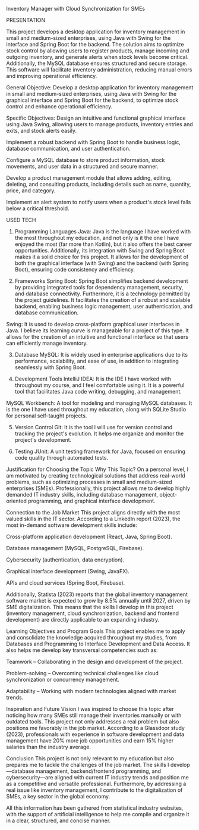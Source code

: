 

Inventory Manager with Cloud Synchronization for SMEs

PRESENTATION

This project develops a desktop application for inventory management in small and medium-sized enterprises, using Java with Swing for the interface and Spring Boot for the backend. The solution aims to optimize stock control by allowing users to register products, manage incoming and outgoing inventory, and generate alerts when stock levels become critical. Additionally, the MySQL database ensures structured and secure storage. This software will facilitate inventory administration, reducing manual errors and improving operational efficiency.

General Objective:
Develop a desktop application for inventory management in small and medium-sized enterprises, using Java with Swing for the graphical interface and Spring Boot for the backend, to optimize stock control and enhance operational efficiency.

Specific Objectives:
Design an intuitive and functional graphical interface using Java Swing, allowing users to manage products, inventory entries and exits, and stock alerts easily.

Implement a robust backend with Spring Boot to handle business logic, database communication, and user authentication.

Configure a MySQL database to store product information, stock movements, and user data in a structured and secure manner.

Develop a product management module that allows adding, editing, deleting, and consulting products, including details such as name, quantity, price, and category.

Implement an alert system to notify users when a product's stock level falls below a critical threshold.



USED TECH

1. Programming Languages
Java:
Java is the language I have worked with the most throughout my education, and not only is it the one I have enjoyed the most (far more than Kotlin), but it also offers the best career opportunities. Additionally, its integration with Swing and Spring Boot makes it a solid choice for this project. It allows for the development of both the graphical interface (with Swing) and the backend (with Spring Boot), ensuring code consistency and efficiency.

2. Frameworks
Spring Boot:
Spring Boot simplifies backend development by providing integrated tools for dependency management, security, and database connectivity. Furthermore, it is a technology permitted by the project guidelines. It facilitates the creation of a robust and scalable backend, enabling business logic management, user authentication, and database communication.

Swing:
It is used to develop cross-platform graphical user interfaces in Java. I believe its learning curve is manageable for a project of this type. It allows for the creation of an intuitive and functional interface so that users can efficiently manage inventory.

3. Database
MySQL:
It is widely used in enterprise applications due to its performance, scalability, and ease of use, in addition to integrating seamlessly with Spring Boot.

4. Development Tools
IntelliJ IDEA:
It is the IDE I have worked with throughout my course, and I feel comfortable using it. It is a powerful tool that facilitates Java code writing, debugging, and management.

MySQL Workbench:
A tool for modeling and managing MySQL databases. It is the one I have used throughout my education, along with SQLite Studio for personal self-taught projects.

5. Version Control
Git:
It is the tool I will use for version control and tracking the project's evolution. It helps me organize and monitor the project's development.

6. Testing
JUnit:
A unit testing framework for Java, focused on ensuring code quality through automated tests.



Justification for Choosing the Topic
Why This Topic?
On a personal level, I am motivated by creating technological solutions that address real-world problems, such as optimizing processes in small and medium-sized enterprises (SMEs). Professionally, this project allows me to develop highly demanded IT industry skills, including database management, object-oriented programming, and graphical interface development.

Connection to the Job Market
This project aligns directly with the most valued skills in the IT sector. According to a LinkedIn report (2023), the most in-demand software development skills include:

Cross-platform application development (React, Java, Spring Boot).

Database management (MySQL, PostgreSQL, Firebase).

Cybersecurity (authentication, data encryption).

Graphical interface development (Swing, JavaFX).

APIs and cloud services (Spring Boot, Firebase).

Additionally, Statista (2023) reports that the global inventory management software market is expected to grow by 8.5% annually until 2027, driven by SME digitalization. This means that the skills I develop in this project (inventory management, cloud synchronization, backend and frontend development) are directly applicable to an expanding industry.

Learning Objectives and Program Goals
This project enables me to apply and consolidate the knowledge acquired throughout my studies, from Databases and Programming to Interface Development and Data Access. It also helps me develop key transversal competencies such as:

Teamwork – Collaborating in the design and development of the project.

Problem-solving – Overcoming technical challenges like cloud synchronization or concurrency management.

Adaptability – Working with modern technologies aligned with market trends.

Inspiration and Future Vision
I was inspired to choose this topic after noticing how many SMEs still manage their inventories manually or with outdated tools. This project not only addresses a real problem but also positions me favorably in the job market. According to a Glassdoor study (2023), professionals with experience in software development and data management have 20% more job opportunities and earn 15% higher salaries than the industry average.

Conclusion
This project is not only relevant to my education but also prepares me to tackle the challenges of the job market. The skills I develop—database management, backend/frontend programming, and cybersecurity—are aligned with current IT industry trends and position me as a competitive and versatile professional. Furthermore, by addressing a real issue like inventory management, I contribute to the digitalization of SMEs, a key sector in the global economy.

All this information has been gathered from statistical industry websites, with the support of artificial intelligence to help me compile and organize it in a clear, structured, and concise manner.
